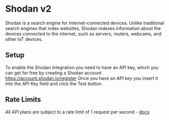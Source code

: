 # Shodan v2

Shodan is a search engine for Internet-connected devices. Unlike traditional search engines that index websites, Shodan indexes information about the devices connected to the internet, such as servers, routers, webcams, and other IoT devices.


## Setup

To enable the Shodan integration you need to have an API key, which you can get for free by creating a Shodan account <https://account.shodan.io/register>
Once you have an API key you insert it into the API Key field and click the Test button.

 
## Rate Limits

All API plans are subject to a rate limit of 1 request per second - [docs](https://account.shodan.io/billing)
